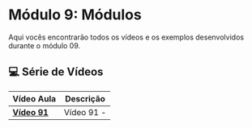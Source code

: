 # Módulo 9: Módulos

Aqui vocês encontrarão todos os vídeos e os exemplos desenvolvidos durante o módulo 09.

## 💻 Série de Vídeos

| Vídeo Aula       | Descrição  |
| ---------------- | ---------- |
| **[Vídeo 91]()** | Vídeo 91 - |
